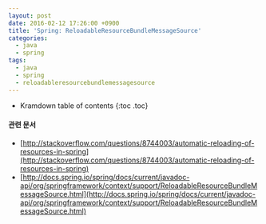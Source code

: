 ```yaml
---
layout: post
date: 2016-02-12 17:26:00 +0900
title: 'Spring: ReloadableResourceBundleMessageSource'
categories:
  - java
  - spring
tags:
  - java
  - spring
  - reloadableresourcebundlemessagesource
---
```


* Kramdown table of contents
{:toc .toc}

#### 관련 문서

- [http://stackoverflow.com/questions/8744003/automatic-reloading-of-resources-in-spring](http://stackoverflow.com/questions/8744003/automatic-reloading-of-resources-in-spring)
- [http://docs.spring.io/spring/docs/current/javadoc-api/org/springframework/context/support/ReloadableResourceBundleMessageSource.html](http://docs.spring.io/spring/docs/current/javadoc-api/org/springframework/context/support/ReloadableResourceBundleMessageSource.html)
